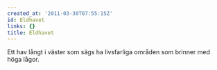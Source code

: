 ```yaml
---
created_at: '2011-03-30T07:55:15Z'
id: Eldhavet
links: {}
title: Eldhavet
---
```


Ett hav långt i väster som sägs ha livsfarliga områden som brinner med höga lågor.
